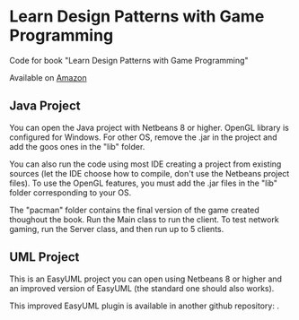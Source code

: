 # Learn Design Patterns with Game Programming
Code for book "Learn Design Patterns with Game Programming"

Available on [Amazon](https://amzn.to/33aoagw)

## Java Project

You can open the Java project with Netbeans 8 or higher. 
OpenGL library is configured for Windows. For other OS, remove the .jar in the project and add the goos ones in the "lib" folder.

You can also run the code using most IDE creating a project from existing sources (let the IDE choose how to compile, don't use the Netbeans project files). 
To use the OpenGL features, you must add the .jar files in the "lib" folder corresponding to your OS.

The "pacman" folder contains the final version of the game created thoughout the book. 
Run the Main class to run the client. 
To test network gaming, run the Server class, and then run up to 5 clients.

## UML Project

This is an EasyUML project you can open using Netbeans 8 or higher and an improved version of EasyUML (the standard one should also works). 

This improved EasyUML plugin is available in another github repository: [](https://github.com/philippehenri-gosselin/easyuml/releases).

